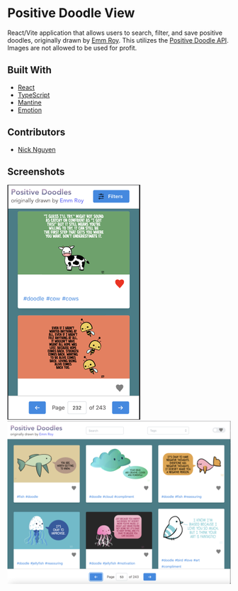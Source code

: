 # Positive Doodle View

React/Vite application that allows users to search, filter, and save positive doodles, originally drawn by [Emm Roy](https://www.patreon.com/emmnotemma). This utilizes the [Positive Doodle API](https://github.com/nguyennick197/positive-doodle-api). Images are not allowed to be used for profit.

## Built With
- [React](https://reactjs.org/)
- [TypeScript](https://www.typescriptlang.org/)
- [Mantine](https://mantine.dev/)
- [Emotion](https://emotion.sh/docs/styled)

## Contributors 
 - [Nick Nguyen](https://github.com/nguyennick197)

 ## Screenshots

<img src="public/mobile_view.png" alt="Mobile View" width="300"/>
<img src="public/web_view.png" alt="Web View" width="600"/>
